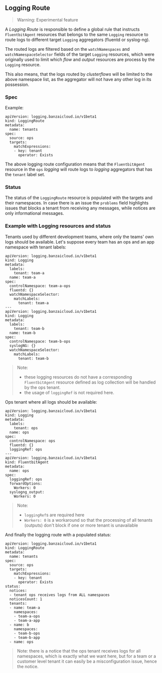 ## Logging Route

> Warning: Experimental feature

A _Logging Route_ is responsible to define a global rule that instructs `FluentbitAgent` resources that belongs to the same
`Logging` resource to route logs to different target `Logging` aggregators (fluentd or syslog-ng).

The routed logs are filtered based on the `watchNamespaces` and `watchNamespaceSelector` fields of the target `Logging` resources,
which were originally used to limit which _flow_ and _output_ resources are process by the `Logging` resource.

This also means, that the logs routed by _clusterflows_ will be limited to the above namespace list, as the aggregator
will not have any other log in its possession.

### Spec


Example:
```
apiVersion: logging.banzaicloud.io/v1beta1
kind: LoggingRoute
metadata:
  name: tenants
spec:
  source: ops
  targets:
    matchExpressions:
    - key: tenant
      operator: Exists
```

The above logging route configuration means that the `FluentbitAgent` resource in the `ops` _logging_ will route logs
to _logging_ aggregators that has the `tenant` label set.

### Status

The status of the `LoggingRoute` resource is populated with the targets and their namespaces. In case there is an issue
the `problems` field highlights issues that blocks a tenant from receiving any messages, while notices are only informational
messages.

### Example with Logging resources and status

Tenants used by different development teams, where only the teams' own logs should be available. Let's suppose every team has an
ops and an app namespace with tenant labels:
```
apiVersion: logging.banzaicloud.io/v1beta1
kind: Logging
metadata:
  labels:
    tenant: team-a
  name: team-a
spec:
  controlNamespace: team-a-ops
  fluentd: {}
  watchNamespaceSelector:
    matchLabels:
      tenant: team-a
---
apiVersion: logging.banzaicloud.io/v1beta1
kind: Logging
metadata:
  labels:
    tenant: team-b
  name: team-b
spec:
  controlNamespace: team-b-ops
  syslogNG: {}
  watchNamespaceSelector:
    matchLabels:
      tenant: team-b
```
> Note: 
> - these logging resources do not have a corresponding `FluentbitAgent` resource defined as log collection
will be handled by the ops tenant. 
> - the usage of `loggingRef` is not required here.

Ops tenant where all logs should be available:
```
apiVersion: logging.banzaicloud.io/v1beta1
kind: Logging
metadata:
  labels:
    tenant: ops
  name: ops
spec:
  controlNamespace: ops
  fluentd: {}
  loggingRef: ops
---
apiVersion: logging.banzaicloud.io/v1beta1
kind: FluentbitAgent
metadata:
  name: ops
spec:
  loggingRef: ops
  forwardOptions:
    Workers: 0
  syslogng_output:
    Workers: 0
```
> Note: 
> - `loggingRef`s are required here
> - `Workers: 0` is a workaround so that the processing of all tenants (outputs) don't block if one or more tenant is unavailable

And finally the logging route with a populated status:
```
apiVersion: logging.banzaicloud.io/v1beta1
kind: LoggingRoute
metadata:
  name: tenants
spec:
  source: ops
  targets:
    matchExpressions:
    - key: tenant
      operator: Exists
status:
  notices:
  - tenant ops receives logs from ALL namespaces
  noticesCount: 1
  tenants:
  - name: team-a
    namespaces:
    - team-a-ops
    - team-a-app
  - name: b
    namespaces:
    - team-b-ops
    - team-b-app
  - name: ops
```

> Note: there is a notice that the ops tenant receives logs for all namespaces, which is exactly what we
> want here, but for a team or a customer level tenant it can easily be a misconfiguration issue, hence the notice.
